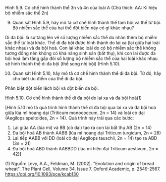 Hình 5.9. Cơ chế hình thành thể 3n và 4n của loài A
(Chú thích: AA: Kí hiệu bộ nhiễm sắc thể 2n)

9. Quan sát Hình 5.9, hãy mô tả cơ chế hình thành thể tam bội và thể tứ bội. Bộ nhiễm sắc thể của hai thể đột biến này có gì khác nhau?

Di đa bội: là sự tăng lên về số lượng nhiễm sắc thể do nhân thêm bộ nhiễm sắc thể từ loài khác. Thể di đa bội được hình thành do lai xa (lai giữa hai loài khác nhau) và đa bội hoá. Con lai khác loài do có bộ nhiễm sắc thể không tương đồng nên không có khả năng sinh sản (bất thụ), khi con lai được đa bội hoá làm tăng gấp đôi số lượng bộ nhiễm sắc thể của hai loài khác nhau sẽ hình thành thể di đa bội (thể song nhị bội) (Hình 5.10).

10. Quan sát Hình 5.10, hãy mô tả cơ chế hình thành thể di đa bội. Từ đó, hãy cho biết ưu điểm của thể di đa bội.

Phân biệt đột biến lệch bội và đột biến đa bội.

Hình 5.10. Cơ chế hình thành thể di đa bội do lai xa và đa bội hoá(1)

[Hình 5.10 mô tả quá trình hình thành thể di đa bội qua lai xa và đa bội hoá giữa lúa mì hoang dại (Triticum monococcum, 2n = 14) và loài cỏ dại (Aegilops speltoides, 2n = 14). Quá trình này trải qua các bước:
1. Lai giữa AA (lúa mì) và BB (cỏ dại) tạo ra con lai bất thụ AB (2n = 14)
2. Đa bội hoá AB thành AABB (lúa mì hoang dại Triticum turgidum, 2n = 28)
3. Lai tiếp AABB với DD (loài cỏ dại Aegilops tauschii, 2n = 14) tạo ra ABD (3n = 21)
4. Đa bội hoá ABD thành AABBDD (lúa mì hiện đại Triticum aestivum, 2n = 42)]

(1) Nguồn: Levy, A.A., Feldman, M. (2002). "Evolution and origin of bread wheat". The Plant Cell, Volume 34, Issue 7. Oxford Academic, p. 2549-2567. https://doi.org/10.1093/pce/kcab130